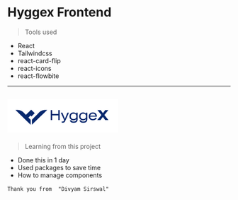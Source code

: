 # Hyggex Frontend 

>Tools used 

- React
- Tailwindcss
- react-card-flip
- react-icons
- react-flowbite

---
![hyggex](./src/assets/images/hyggexlogo.png)
---

>Learning from this project
- Done this in 1 day
- Used packages to save time
- How to manage components



```
Thank you from  "Divyam Sirswal"
```
